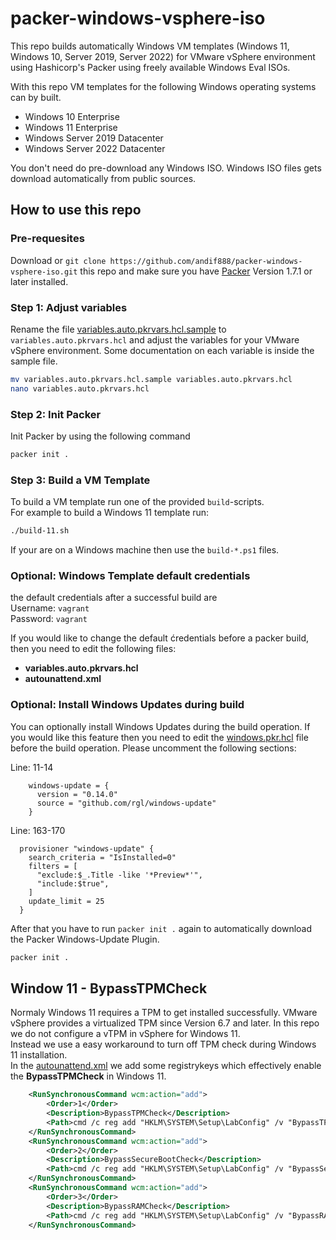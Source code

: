 # packer-windows-vsphere-iso

This repo builds automatically Windows VM templates (Windows 11, Windows 10, Server 2019, Server 2022) for VMware vSphere environment using Hashicorp's Packer using freely available Windows Eval ISOs.  

With this repo VM templates for the following Windows operating systems can by built.

- Windows 10 Enterprise
- Windows 11 Enterprise
- Windows Server 2019 Datacenter
- Windows Server 2022 Datacenter

You don't need do pre-download any Windows ISO.
Windows ISO files gets download automatically from public sources.

## How to use this repo

### Pre-requesites 

Download or `git clone https://github.com/andif888/packer-windows-vsphere-iso.git` this repo and make sure you have [Packer](https://www.packer.io/downloads) Version 1.7.1 or later installed. 

### Step 1: Adjust variables

Rename the file [variables.auto.pkrvars.hcl.sample](variables.auto.pkrvars.hcl.sample) to `variables.auto.pkrvars.hcl` and adjust the variables for your VMware vSphere environment. Some documentation on each variable is inside the sample file.
```bash
mv variables.auto.pkrvars.hcl.sample variables.auto.pkrvars.hcl
nano variables.auto.pkrvars.hcl
```

### Step 2: Init Packer

Init Packer by using the following command
```bash
packer init .
``` 

### Step 3: Build a VM Template

To build a VM template run one of the provided `build`-scripts.   
For example to build a Windows 11 template run: 
```bash
./build-11.sh
``` 
If your are on a Windows machine then use the `build-*.ps1` files.


### Optional: Windows Template default credentials

the default credentials after a successful build are   
Username: `vagrant`   
Password: `vagrant`  
    
If you would like to change the default ćredentials before a packer build, then you need to edit the following files: 

- **variables.auto.pkrvars.hcl**
- **autounattend.xml** 

### Optional: Install Windows Updates during build

You can optionally install Windows Updates during the build operation. 
If you would like this feature then you need to edit the [windows.pkr.hcl](windows.pkr.hcl) file before the build operation. Please uncomment the following sections:  
  
Line: 11-14
```hcl
    windows-update = {
      version = "0.14.0"
      source = "github.com/rgl/windows-update"
    }
```
Line: 163-170
```hcl
  provisioner "windows-update" {
    search_criteria = "IsInstalled=0"
    filters = [
      "exclude:$_.Title -like '*Preview*'",
      "include:$true",
    ]
    update_limit = 25
  }
```
After that you have to run `packer init .` again to automatically download the Packer Windows-Update Plugin.
```bash
packer init .
```

## Window 11 - BypassTPMCheck

Normaly Windows 11 requires a TPM to get installed successfully. 
VMware vSphere provides a virtualized TPM since Version 6.7 and later. 
In this repo we do not configure a vTPM in vSphere for Windows 11.   
Instead we use a easy workaround to turn off TPM check during Windows 11 installation.   
In the [autounattend.xml](answer_files/11/en/autounattend.xml) we add some registrykeys which effectively enable the **BypassTPMCheck** in Windows 11.

```xml
    <RunSynchronousCommand wcm:action="add">
        <Order>1</Order>
        <Description>BypassTPMCheck</Description>
        <Path>cmd /c reg add "HKLM\SYSTEM\Setup\LabConfig" /v "BypassTPMCheck" /t REG_DWORD /d 1</Path>
    </RunSynchronousCommand>
    <RunSynchronousCommand wcm:action="add">
        <Order>2</Order>
        <Description>BypassSecureBootCheck</Description>
        <Path>cmd /c reg add "HKLM\SYSTEM\Setup\LabConfig" /v "BypassSecureBootCheck" /t REG_DWORD /d 1</Path>
    </RunSynchronousCommand>
    <RunSynchronousCommand wcm:action="add">
        <Order>3</Order>
        <Description>BypassRAMCheck</Description>
        <Path>cmd /c reg add "HKLM\SYSTEM\Setup\LabConfig" /v "BypassRAMCheck" /t REG_DWORD /d 1</Path>
    </RunSynchronousCommand>
```
